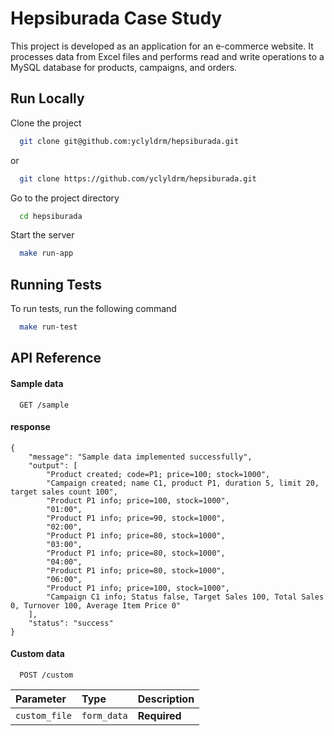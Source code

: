 # Hepsiburada Case Study

This project is developed as an application for an e-commerce website. It processes data from Excel files and performs read and write operations to a MySQL database for products, campaigns, and orders.


## Run Locally

Clone the project

```bash
  git clone git@github.com:yclyldrm/hepsiburada.git
```
or
```bash
  git clone https://github.com/yclyldrm/hepsiburada.git
``` 

Go to the project directory

```bash
  cd hepsiburada
```

Start the server

```bash
  make run-app
```


## Running Tests

To run tests, run the following command

```bash
  make run-test
```


## API Reference

#### Sample data

```http
  GET /sample
```
#### response
```http
{
    "message": "Sample data implemented successfully",
    "output": [
        "Product created; code=P1; price=100; stock=1000",
        "Campaign created; name C1, product P1, duration 5, limit 20, target sales count 100",
        "Product P1 info; price=100, stock=1000",
        "01:00",
        "Product P1 info; price=90, stock=1000",
        "02:00",
        "Product P1 info; price=80, stock=1000",
        "03:00",
        "Product P1 info; price=80, stock=1000",
        "04:00",
        "Product P1 info; price=80, stock=1000",
        "06:00",
        "Product P1 info; price=100, stock=1000",
        "Campaign C1 info; Status false, Target Sales 100, Total Sales 0, Turnover 100, Average Item Price 0"
    ],
    "status": "success"
}
```

#### Custom data

```http
  POST /custom
```

| Parameter | Type     | Description                       |
| :-------- | :------- | :-------------------------------- |
| `custom_file`      | `form_data` | **Required**|
